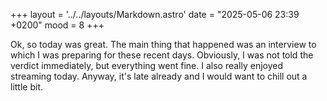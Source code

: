 +++
layout = '../../layouts/Markdown.astro'
date = "2025-05-06 23:39 +0200"
mood = 8
+++

Ok, so today was great. The main thing that happened was an interview to which I was preparing for these recent days. Obviously, I was not told the verdict immediately, but everything went fine. I also really enjoyed streaming today. Anyway, it's late already and I would want to chill out a little bit.